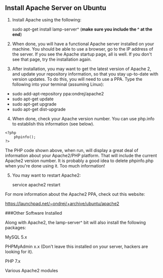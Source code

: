 ## Install Apache Server on Ubuntu

1. Install Apache using the following:

	sudo apt-get install lamp-server^ (__make sure you include the ^ at the end__)
	
2. When done, you will have a functional Apache server installed on your machine. You should be able to use a browser, go to the IP address of the server. If you see the Apache startup page, all is well. If you don't see that page, try the installation again.

3. After installation, you may want to get the latest version of Apache 2, and update your repository information, so that you stay up-to-date with version updates. To do this, you will need to use a PPA. Type the following into your terminal (assuming Linux):

 - sudo add-apt-repository ppa:ondrej/apache2
 - sudo apt-get update
 - sudo apt-get upgrade
 - sudo apt-get dist-upgrade

4. When done, check your Apache version number. You can use php.info to establish this information (see below).

	
```
<?php
	phpinfo();
?>
```

The PHP code shown above, when run, will display a great deal of information about your Apache2/PHP platform. That will include the current Apache2 version number. It is probably a good idea to delete phpinfo.php when you're done using it. Too much information!

5. You may want to restart Apache2:

	service apache2 restart
	
For more information about the Apache2 PPA, check out this website:

https://launchpad.net/~ondrej/+archive/ubuntu/apache2

###Other Software Installed

Along with Apache2, the lamp-server^ bit will also install the following packages:

MySQL 5.x

PHPMyAdmin x.x (Don't leave this installed on your server, hackers are looking for it).

PHP 7.x

Various Apache2 modules
<!--stackedit_data:
eyJoaXN0b3J5IjpbLTgwMzQ0NDE4MF19
-->